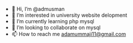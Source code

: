 - 👋 Hi, I’m @admusman
- 👀 I’m interested in university website delopment
- 🌱 I’m currently learning php mysql
- 💞️ I’m looking to collaborate on mysql
- 📫 How to reach me adamummaji11@gmail.com

<!---
admusman/admusman is a ✨ special ✨ repository because its `README.md` (this file) appears on your GitHub profile.
You can click the Preview link to take a look at your changes.
--->
